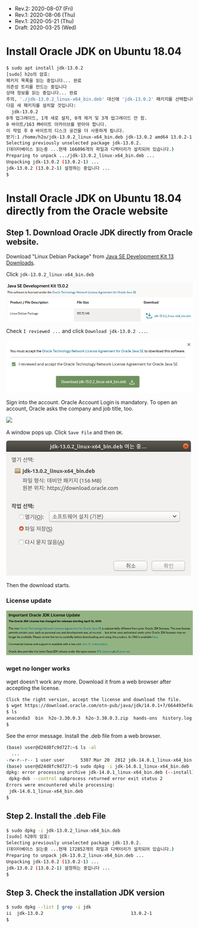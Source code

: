 * Rev.2: 2020-08-07 (Fri)
* Rev.1: 2020-08-06 (Thu)
* Rev.1: 2020-05-21 (Thu)
* Draft: 2020-03-25 (Wed)

# Install Oracle JDK on Ubuntu 18.04 

```bash
$ sudo apt install jdk-13.0.2
[sudo] h2o의 암호: 
패키지 목록을 읽는 중입니다... 완료
의존성 트리를 만드는 중입니다       
상태 정보를 읽는 중입니다... 완료
주의, './jdk-13.0.2_linux-x64_bin.deb' 대신에 'jdk-13.0.2' 패키지를 선택합니다
다음 새 패키지를 설치할 것입니다:
  jdk-13.0.2
0개 업그레이드, 1개 새로 설치, 0개 제거 및 3개 업그레이드 안 함.
0 바이트/163 M바이트 아카이브를 받아야 합니다.
이 작업 후 0 바이트의 디스크 공간을 더 사용하게 됩니다.
받기:1 /home/h2o/jdk-13.0.2_linux-x64_bin.deb jdk-13.0.2 amd64 13.0.2-1 [163 MB]
Selecting previously unselected package jdk-13.0.2.
(데이터베이스 읽는중 ...현재 166096개의 파일과 디렉터리가 설치되어 있습니다.)
Preparing to unpack .../jdk-13.0.2_linux-x64_bin.deb ...
Unpacking jdk-13.0.2 (13.0.2-1) ...
jdk-13.0.2 (13.0.2-1) 설정하는 중입니다 ...
$
```

# Install Oracle JDK on Ubuntu 18.04 directly from the Oracle website
## Step 1. Download Oracle JDK directly from Oracle website.

Download "Linux Debian Package" from [Java SE Development Kit 13 Downloads](https://www.oracle.com/java/technologies/javase-jdk13-downloads.html).

Click `jdk-13.0.2_linux-x64_bin.deb`

<img src="images/java_se_development_kit13_0_2.png">

Check `I reviewed ...` and click `Download jdk-13.0.2 ...`.

<img src="images/accept_the_license_and_download_deb_file.png">

Sign into the account. Oracle Account Login is mandatory. To open an account, Oracle asks the company and job title, too.

<img src="images/oracle_account_signin-english.png">

A window pops up. Click `Save File` and then `OK`.

<img src="images/opening_jdk13_0_2_linux-x64_bin_deb.png">

Then the download starts.

### License update

<img src="images/important_oracle_jdk_license_update-2019-04-16.png">

### wget no longer works
wget doesn't work any more. Download it from a web browser after accepting the license. 

```bash
Click the right version, accept the license and download the file.
$ wget https://download.oracle.com/otn-pub/java/jdk/14.0.1+7/664493ef4a6946b186ff29eb326336a2/jdk-14.0.1_linux-x64_bin.deb
$ ls
anaconda3  bin  h2o-3.30.0.3  h2o-3.30.0.3.zip  hands-ons  history.log  jdk-14.0.1_linux-x64_bin.deb  projects
$
```
See the error message. Install the .deb file from a web browser.
```bash
(base) user@d24d8fc9d727:~$ ls -al
  ...
-rw-r--r-- 1 user user      5307 Mar 20  2012 jdk-14.0.1_linux-x64_bin.deb
(base) user@d24d8fc9d727:~$ sudo dpkg -i jdk-14.0.1_linux-x64_bin.deb
dpkg: error processing archive jdk-14.0.1_linux-x64_bin.deb (--install):
 dpkg-deb --control subprocess returned error exit status 2
Errors were encountered while processing:
 jdk-14.0.1_linux-x64_bin.deb
$
```

## Step 2. Install the .deb File

```bash
$ sudo dpkg -i jdk-13.0.2_linux-x64_bin.deb
[sudo] h20의 암호: 
Selecting previously unselected package jdk-13.0.2.
(데이터베이스 읽는중 ...현재 172852개의 파일과 디렉터리가 설치되어 있습니다.)
Preparing to unpack jdk-13.0.2_linux-x64_bin.deb ...
Unpacking jdk-13.0.2 (13.0.2-1) ...
jdk-13.0.2 (13.0.2-1) 설정하는 중입니다 ...
$
```

## Step 3. Check the installation JDK version
```bash
$ sudo dpkg --list | grep -i jdk
ii  jdk-13.0.2                                 13.0.2-1                                         amd64        Java Platform Standard Edition Development Kit
$
```
